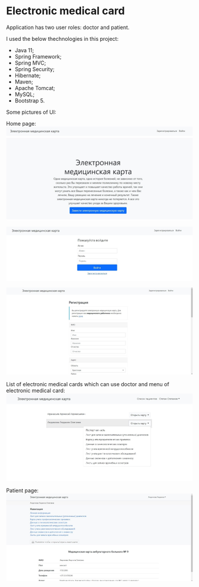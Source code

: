# Electronic medical card

Application has two user roles: doctor and patient. 

I used the below thechnologies in this project:
* Java 11;
* Spring Framework;
* Spring MVC;
* Spring Security;
* Hibernate;
* Maven;
* Apache Tomcat;
* MySQL;
* Bootstrap 5.

Some pictures of UI:

Home page:  
![alt-текст](https://github.com/Primisen/Electronic-medical-card/blob/master/presentation/1.jpg "Home page")
 
![alt-текст](https://github.com/Primisen/Electronic-medical-card/blob/master/presentation/2.jpg "Login page")

![alt-текст](https://github.com/Primisen/Electronic-medical-card/blob/master/presentation/3.jpg "Registration page")

List of electronic medical cards which can use doctor and menu of electronic medical card:
![alt-текст](https://github.com/Primisen/Electronic-medical-card/blob/master/presentation/4.jpg "")

Patient page:
![alt-текст](https://github.com/Primisen/Electronic-medical-card/blob/master/presentation/9.jpg "patient page")
